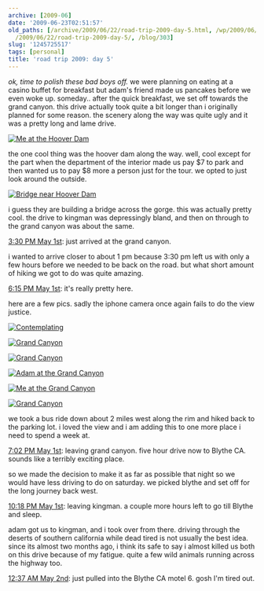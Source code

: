 ```yaml
---
archive: [2009-06]
date: '2009-06-23T02:51:57'
old_paths: [/archive/2009/06/22/road-trip-2009-day-5.html, /wp/2009/06/22/road-trip-2009-day-5/,
  /2009/06/22/road-trip-2009-day-5/, /blog/303]
slug: '1245725517'
tags: [personal]
title: 'road trip 2009: day 5'
---
```


_ok, time to polish these bad boys off._ we were planning on eating at
a casino buffet for breakfast but adam's friend made us pancakes before we
even woke up. someday.. after the quick breakfast, we set off towards the
grand canyon. this drive actually took quite a bit longer than
i originally planned for some reason. the scenery along the way was quite
ugly and it was a pretty long and lame drive.

[![Me at the Hoover Dam][1]][2]

the one cool thing was the hoover dam along the way. well, cool except for
the part when the department of the interior made us pay $7 to park and
then wanted us to pay $8 more a person just for the tour. we opted to just
look around the outside.

[![Bridge near Hoover Dam][3]][4]

i guess they are building a bridge across the gorge. this was actually
pretty cool. the drive to kingman was depressingly bland, and then on
through to the grand canyon was about the same.

[3:30 PM May 1st][5]: just arrived at the grand canyon.

i wanted to arrive closer to about 1 pm because 3:30 pm left us with only
a few hours before we needed to be back on the road. but what short amount
of hiking we got to do was quite amazing.

[6:15 PM May 1st][6]: it's really pretty here.

here are a few pics. sadly the iphone camera once again fails to do the
view justice.

[![Contemplating][7]][8]

[![Grand Canyon][9]][10]

[![Grand Canyon][11]][12]

[![Adam at the Grand Canyon][13]][14]

[![Me at the Grand Canyon][15]][16]

[![Grand Canyon][17]][18]

we took a bus ride down about 2 miles west along the rim and hiked back to
the parking lot. i loved the view and i am adding this to one more place
i need to spend a week at.

[7:02 PM May 1st][19]: leaving grand canyon. five hour drive now to Blythe
CA. sounds like a terribly exciting place.

so we made the decision to make it as far as possible that night so we
would have less driving to do on saturday. we picked blythe and set off
for the long journey back west.

[10:18 PM May 1st][20]: leaving kingman. a couple more hours left to go
till Blythe and sleep.

adam got us to kingman, and i took over from there. driving through the
deserts of southern california while dead tired is not usually the best
idea. since its almost two months ago, i think its safe to say i almost
killed us both on this drive because of my fatigue. quite a few wild
animals running across the highway too.

[12:37 AM May 2nd][21]: just pulled into the Blythe CA motel 6. gosh I'm
tired out.

[1]: http://farm3.static.flickr.com/2130/3529700483_50038e5c44.jpg
[2]: http://www.flickr.com/photos/28471535@N02/3529700483 (View 'Me at the Hoover Dam' on Flickr.com)
[3]: http://farm3.static.flickr.com/2011/3530514734_d001dde0cf.jpg
[4]: http://www.flickr.com/photos/28471535@N02/3530514734 (View 'Bridge near Hoover Dam' on Flickr.com)
[5]: http://twitter.com/bismark/status/1673098197
[6]: http://twitter.com/bismark/status/1674395987
[7]: http://farm3.static.flickr.com/2040/3529703307_54bd72e624.jpg
[8]: http://www.flickr.com/photos/28471535@N02/3529703307 (View 'Contemplating' on Flickr.com)
[9]: http://farm3.static.flickr.com/2115/3529702725_030871d673.jpg
[10]: http://www.flickr.com/photos/28471535@N02/3529702725 (View 'Grand Canyon' on Flickr.com)
[11]: http://farm4.static.flickr.com/3606/3530517496_7a6f5c5a4c.jpg
[12]: http://www.flickr.com/photos/28471535@N02/3530517496 (View 'Grand Canyon' on Flickr.com)
[13]: http://farm3.static.flickr.com/2172/3529701773_19eaca624a.jpg
[14]: http://www.flickr.com/photos/28471535@N02/3529701773 (View 'Adam at the Grand Canyon' on Flickr.com)
[15]: http://farm4.static.flickr.com/3308/3530516508_e43a344f79.jpg
[16]: http://www.flickr.com/photos/28471535@N02/3530516508 (View 'Me at the Grand Canyon' on Flickr.com)
[17]: http://farm4.static.flickr.com/3595/3529701103_c78a72437f.jpg
[18]: http://www.flickr.com/photos/28471535@N02/3529701103 (View 'Grand Canyon' on Flickr.com)
[19]: http://twitter.com/bismark/status/1674751875
[20]: http://twitter.com/bismark/status/1676182127
[21]: http://twitter.com/bismark/status/1676897865

